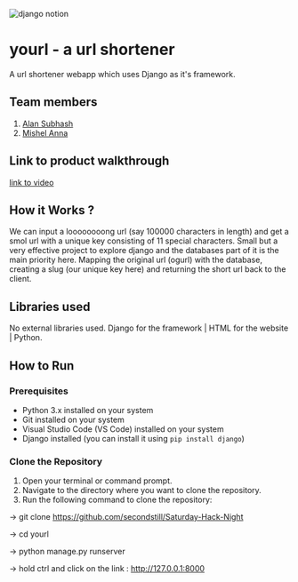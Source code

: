 
![django notion](https://github.com/TH-Activities/saturday-hack-night-template/assets/117498997/2db31367-8f96-4e88-8a8d-a1a75936204d)




# yourl - a url shortener
A url shortener webapp which uses Django as it's framework.
## Team members
1. [Alan Subhash](https://github.com/ALAN20SIG)
2. [Mishel Anna](https://github.com/MishelAnna)
## Link to product walkthrough
[link to video](https://github.com/secondstill/Saturday-Hack-Night/assets/140569320/b12373ad-a658-4131-a0e2-ec1b9972cfe6)
## How it Works ?
We can input a loooooooong url (say 100000 characters in length) and get a smol url with a unique key consisting of 11 special characters. Small but a very effective project to explore django and the databases part of it is the main priority here. Mapping the original url (ogurl) with the database, creating a slug (our unique key here) and returning the short url back to the client.
## Libraries used
No external libraries used. Django for the framework | HTML for the website | Python.
## How to Run

### Prerequisites
- Python 3.x installed on your system
- Git installed on your system
- Visual Studio Code (VS Code) installed on your system
- Django installed (you can install it using `pip install django`)

### Clone the Repository
1. Open your terminal or command prompt.
2. Navigate to the directory where you want to clone the repository.
3. Run the following command to clone the repository:

-> git clone https://github.com/secondstill/Saturday-Hack-Night 

-> cd yourl

-> python manage.py runserver

-> hold ctrl and click on the link : http://127.0.0.1:8000
